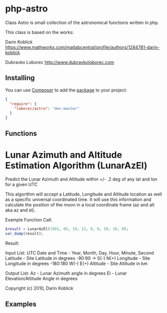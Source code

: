 php-astro
===========

Class Astro is small collection of the astronomical functions written in php. 

This class is based on the works:

Darin Koblick https://www.mathworks.com/matlabcentral/profile/authors/1284781-darin-koblick

Dubravko Loborec http://www.dubravkoloborec.com


## Installing

You can use [Composer](http://getcomposer.org/) to add the [package](https://packagist.org/packages/loborec/zf2-message) to your project:

```json
{
  "require": {
    "loborec/astro": "dev-master"
  }
}
```

## Functions
# Lunar Azimuth and Altitude Estimation Algorithm (LunarAzEl)
Predict the Lunar Azimuth and Altitude within +/- .2 deg of any lat and lon for a given UTC

This algorithm will accept a Latitude, Longitude and Altitude location as well as a specific universal coordinated time. It will use this information and calculate the position of the moon in a local coordinate frame (az and alt aka az and el).

Example Function Call: 
```php
$result = LunarAzEl(1991, 05, 19, 13, 0, 0, 50, 10, 0);
var_dump(result);
```
Result:

Input List: 
UTC Date and Time - Year, Month, Day, Hour, Minute, Second
Latitude - Site Latitude in degrees -90:90 -> S(-) N(+) 
Longitude - Site Longitude in degrees -180:180 W(-) E(+) 
Altitude - Site Altitude in km

Output List: 
Az - Lunar Azimuth angle in degrees 
El - Lunar Elevation/Altitude Angle in degrees


Copyright (c) 2010, Darin Koblick


## Examples



            



